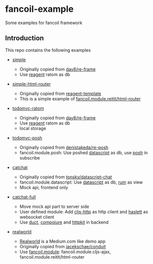 # fancoil-example

Some examples for fancoil framework

## Introduction

This repo contains the following examples

- [simple] 
    - Originally copied from [day8/re-frame]
    - Use [reagent] ratom as db

- [simple-html-router]
	- Originally copied from [reagent-template]
	- This is a simple example of [fancoil.module.reitit/html-router]

- [todomvc-ratom]
	- Originally copied from [day8/re-frame]
	- Use [reagent] ratom as db
	- local storage

- [todomvc-posh]
	- Originally copied from [denistakeda/re-posh]
	- fancoil.module.posh: Use poshed [datascript] as db, use [posh] in subscribe

- [catchat]
	- Originally copied from [tonsky/datascript-chat]
	- fancoil.module.datascript: Use [datascript] as db, [rum] as view
    - Mock api, frontend only

- [catchat-full]
	- Move mock api part to server side
	- User defined module: Add [cljs-http] as http client and [haslett] as websocket client
	- Use [duct], [compojure] and [httpkit] in backend

- [realworld]
	- [Realworld] is a Medium.com like demo app
	- Originally copied from [jacekschae/conduit]
	- Use [fancoil.module]: fancoil.module.cljs-ajax, fancoil.module.reitit/html-router


[simple-html-router]:https://github.com/itarck/fancoil-example/tree/main/html_router_example
[reagent-template]:https://github.com/reagent-project/reagent-template
[fancoil.module.reitit/html-router]:https://github.com/itarck/fancoil.module/tree/main/src/main/fancoil/module

[realworld]:https://github.com/itarck/fancoil-example/tree/main/realworld
[Realworld]:https://github.com/gothinkster/realworld
[jacekschae/conduit]:https://github.com/jacekschae/conduit
[fancoil.module]:https://github.com/itarck/fancoil.module/tree/main/src/main/fancoil/module

[day8/re-frame]:https://github.com/day8/re-frame/tree/master/examples
[denistakeda/re-posh]:https://github.com/denistakeda/re-posh/tree/master/examples/todomvc
[tonsky/datascript-chat]:https://github.com/tonsky/datascript-chat
[reagent]:https://github.com/reagent-project/reagent
[posh]:https://github.com/denistakeda/posh
[datascript]:https://github.com/tonsky/datascript
[rum]:https://github.com/tonsky/rum
[cljs-http]:https://github.com/r0man/cljs-http
[haslett]:https://github.com/weavejester/haslett
[duct]:https://github.com/duct-framework/duct
[compojure]:https://github.com/weavejester/compojure
[httpkit]:https://github.com/http-kit/http-kit
[simple]:https://github.com/itarck/fancoil-example/tree/main/simple
[todomvc-ratom]:https://github.com/itarck/fancoil-example/tree/main/todomvc-ratom
[todomvc-posh]:https://github.com/itarck/fancoil-example/tree/main/todomvc-posh
[catchat]:https://github.com/itarck/fancoil-example/tree/main/catchat
[catchat-full]:https://github.com/itarck/fancoil-example/tree/main/catchat-full
